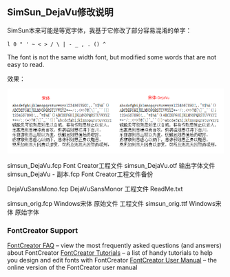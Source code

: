 ## SimSun_DejaVu修改说明

SimSun本来可能是等宽字体，我基于它修改了部分容易混淆的单字：
```
l 0 " ' ~ < > / \ | - _ , . () ^
```



The font is not the same width font, but modified some words that are not easy to read.



效果：

![image-20240328181412087](./img/ReadMe.assets/image-20240328181412087.png)

simsun_DejaVu.fcp    Font Creator工程文件
simsun_DejaVu.otf    输出字体文件
simsun_DejaVu - 副本.fcp    Font Creator工程文件备份

DejaVuSansMono.fcp   DejaVuSansMonor 工程文件
ReadMe.txt

simsun_orig.fcp    Windows宋体 原始文件 工程文件
simsun_orig.ttf     Windows宋体 原始字体



### FontCreator Support

[FontCreator FAQ](https://www.high-logic.com/font-editor/fontcreator/faq) – view the most frequently asked questions (and answers) about FontCreator
[FontCreator Tutorials](https://www.high-logic.com/font-editor/fontcreator/tutorials) – a list of handy tutorials to help you design and edit fonts with FontCreator
[FontCreator User Manual](https://www.high-logic.com/fontcreator/manual15/) – the online version of the FontCreator user manual

